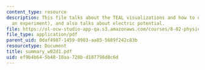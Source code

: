 ```yaml
---
content_type: resource
description: This file talks about the TEAL visualizations and how to use them (with
  an experiment), and also talks about electric potential.
file: https://ol-ocw-studio-app-qa.s3.amazonaws.com/courses/8-02-physics-ii-electricity-and-magnetism-spring-2007/ef9b4b645b4810aa728bd187798d8c6d_summary_w02d1.pdf
file_type: application/pdf
parent_uid: 0daf4987-1459-8983-aa85-5689f242c83b
resourcetype: Document
title: summary_w02d1.pdf
uid: ef9b4b64-5b48-10aa-728b-d187798d8c6d
---
```

